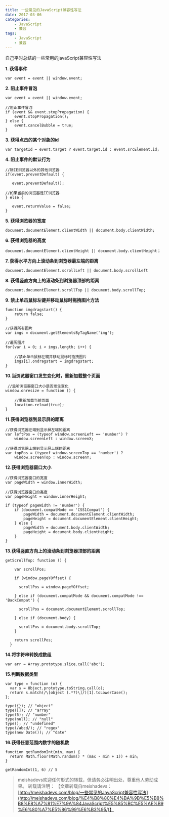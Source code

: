 ```yaml
---
title: 一些常见的JavaScript兼容性写法
date: 2017-03-06
categories:
	- JavaScript
	- 兼容
tags:
    - JavaScript
    - 兼容
---
```


自己平时总结的一些常用的javaScript兼容性写法
<!--more-->

**1. 获得事件**

	var event = event || window.event;

**2. 阻止事件冒泡**

	var event = event || window.event;

	//阻止事件冒泡
	if (event && event.stopPropagation) {
	    event.stopPropagation();
	} else {
	    event.cancelBubble = true;
	}


**3. 获得点击的某个对象的id**

	var targetId = event.target ? event.target.id : event.srcElement.id;

**4. 阻止事件的默认行为**
	
	//除IE浏览器以外的其他浏览器
	if(event.preventDefault) {

	   event.preventDefault();

	//如果当前的浏览器是IE浏览器
	} else {

	   event.returnValue = false;
	}

**5. 获得浏览器的宽度**

	document.documentElement.clientWidth || document.body.clientWidth;

**6. 获得浏览器的高度**

	document.documentElement.clientHeight || document.body.clientHeight；

**7. 获得水平方向上滚动条到浏览器最左端的距离**  

	document.documentElement.scrollLeft || document.body.scrollLeft

**8. 获得竖直方向上的滚动条到浏览器顶部的距离**
	
	document.documentElement.scrollTop || document.body.scrollTop;

**9. 禁止单击鼠标左键并移动鼠标时拖拽图片方法**

	function imgdragstart() {
        return false;
    }

    //获得所有图片
    var imgs = document.getElementsByTagName('img');

    //遍历图片
    for(var i = 0; i < imgs.length; i++) {

        //禁止单击鼠标左键并移动鼠标时拖拽图片
        imgs[i].ondragstart = imgdragstart;
    }

**10.当浏览器窗口发生变化时，重新加载整个页面**  

	 //监听浏览器窗口大小是否发生变化
    window.onresize = function () {

        //重新加载当前页面
        location.reload(true);
    }

**11.获得浏览器到显示屏的距离**

	//获得浏览器左端到显示屏左端的距离
    var leftPos = (typeof window.screenLeft == 'number') ?
        window.screenLeft : window.screenX;

    //获得浏览器上端到显示屏上端的距离
    var topPos = (typeof window.screenTop == 'number') ?
        window.screenTop : window.screenY;

**12.获得浏览器窗口大小**

	//获得浏览器窗口的宽度
	var pageWidth = window.innerWidth;

	//获得浏览器窗口的高度
    var pageHeight = window.innerHeight;

    if (typeof pageWidth != 'number') {
        if (document.compatMode == 'CSS1Compat') {
            pageWidth = document.documentElement.clientWidth;
            pageHeight = document.documentElement.clientHeight;
        } else {
            pageWidth = document.body.clientWidth;
            pageHeight = document.body.clientHeight;
        }
    }

**13.获得竖直方向上的滚动条到浏览器顶部的距离**

	getScrollTop: function () {

        var scrollPos;

        if (window.pageYOffset) {

          scrollPos = window.pageYOffset;

        } else if (document.compatMode && document.compatMode !== 'BackCompat') {

          scrollPos = document.documentElement.scrollTop;

        } else if (document.body) {

          scrollPos = document.body.scrollTop;
        }

        return scrollPos;
      }

**14.将字符串转换成数组**

	var arr = Array.prototype.slice.call('abc');

**15.判断数据类型**

	var type = function (o) {
	  var s = Object.prototype.toString.call(o);
	  return s.match(/\[object (.*?)\]/)[1].toLowerCase();
	};
	
	type({}); // "object"
	type([]); // "array"
	type(5); // "number"
	type(null); // "null"
	type(); // "undefined"
	type(/abcd/); // "regex"
	type(new Date()); // "date"

**16.获得任意范围内数字的随机数**

	function getRandomInt(min, max) {
	  return Math.floor(Math.random() * (max - min + 1)) + min;
	}
	
	getRandomInt(1, 6) // 5

> meishadevs欢迎任何形式的转载，但请务必注明出处，尊重他人劳动成果。
转载请注明： 【文章转载自meishadevs：[http://meishadevs.com/blog/一些常见的JavaScript兼容性写法](http://meishadevs.com/blog/%E4%B8%80%E4%BA%9B%E5%B8%B8%E8%A7%81%E7%9A%84JavaScript%E5%85%BC%E5%AE%B9%E6%80%A7%E5%86%99%E6%B3%95/)】